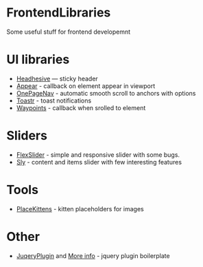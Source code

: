# FrontendLibraries
Some useful stuff for frontend developemnt

# UI libraries
* [Headhesive](https://github.com/markgoodyear/headhesive.js/tree/master) — sticky header
* [Appear](https://github.com/bas2k/jquery.appear/) - callback on element appear in viewport
* [OnePageNav](http://github.com/davist11/jQuery-One-Page-Nav) - automatic smooth scroll to anchors with options
* [Toastr](https://github.com/CodeSeven/toastr) - toast notifications
* [Waypoints](https://github.com/imakewebthings/waypoints) - callback when srolled to element

# Sliders
* [FlexSlider](https://github.com/woothemes/FlexSlider) - simple and responsive slider with some bugs.
* [Sly](http://darsa.in/sly/) - content and items slider with few interesting features

# Tools
* [PlaceKittens](http://placekitten.com/) - kitten placeholders for images

# Other
* [JuqeryPlugin](https://github.com/chadwithuhc/jQuery-plugin-js) and [More info](http://ejohn.org/blog/simple-javascript-inheritance/) - jquery plugin boilerplate

